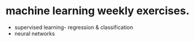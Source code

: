 # machine learning weekly exercises.
* supervised learning- regression & classification
* neural networks
